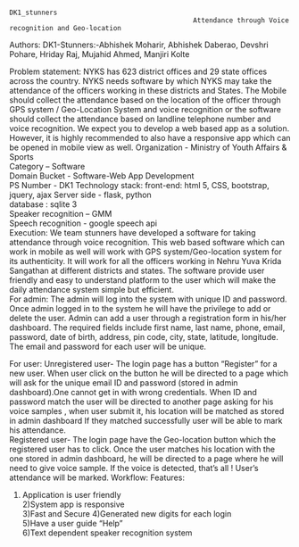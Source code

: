                                                                      DK1_stunners
                                                  Attendance through Voice recognition and Geo-location

Authors:  DK1-Stunners:-Abhishek Moharir, Abhishek Daberao, Devshri Pohare, Hriday Raj, Mujahid Ahmed, Manjiri Kolte

Problem statement:  NYKS has 623 district offices and 29 state offices across the country. NYKS needs software by which NYKS may take the attendance of the officers working in these districts and States. The Mobile should collect the attendance based on the location of the officer through GPS system / Geo-Location System and voice recognition or the software should collect the attendance based on landline telephone number and voice recognition. We expect you to develop a web based app as a solution. However, it is highly recommended to also have a responsive app which can be opened in mobile view as well.
Organization - Ministry of Youth Affairs & Sports                                                                                            
Category – Software                                                                                                                                         
Domain Bucket - Software-Web App Development                                                                                           
PS Number - DK1
Technology stack:   front-end: html 5, CSS, bootstrap, jquery, ajax                                                                                                               Server side  - flask, python                                                                                                                                 
database : sqlite 3                                                                                                                                            
Speaker recognition – GMM                                                                                                                                 
Speech recognition - google speech api                                                                               
Execution: We team stunners have developed a software for taking attendance through voice recognition. This web based software which can work in mobile as well will work with GPS system/Geo-location system for its authenticity. It will work for all the officers working in Nehru Yuva Krida Sangathan at different districts and states. The software provide user friendly and easy to understand platform to the user which will make the daily attendance system simple but efficient.                                                  
For admin: The admin will log into the system with unique ID and password. Once admin logged in to the system he will have the privilege to add or delete the user. Admin can add a user through a registration form in his/her dashboard. The required fields include first name, last name, phone, email, password, date of birth, address, pin code, city, state, latitude, longitude. The email and password for each user will be unique.

For user:
Unregistered user- The login page has a button “Register” for a new user. When user click on the button he will be directed to a page which will ask for the unique email ID and password (stored in admin dashboard).One cannot get in with wrong credentials. When ID and password match the user will be directed to another page asking for his voice samples , when user submit it, his location will be matched as stored in admin dashboard If they matched successfully user will be able to mark his attendance.     
Registered user- The login page have the Geo-location button which the registered user has to click. Once the user matches his location with the one stored in admin dashboard, he will be directed to a page where he will need to give voice sample. If the voice is detected, that’s all ! User’s attendance will be marked.
Workflow: 
Features: 
1) Application is user friendly                                                                                                                       
2)System app is responsive                                                                                                                             
3)Fast and Secure                                                                                                                                                                 4)Generated new digits for each login                                                                                                           
5)Have a user guide “Help”                                                                                                                          
6)Text dependent speaker recognition system

                                                                         
